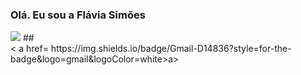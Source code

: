 ### Olá. Eu sou a Flávia Simões <picture>
 <picture>
  <source
    srcset="https://github-readme-stats.vercel.app/api?username=flzvians&show_icons=true&theme=radical"
    media="(prefers-color-scheme: dark)"
  />
  <source
    srcset="https://github-readme-stats.vercel.app/api?username=flzvians&show_icons=true&theme=radical"
    media="(prefers-color-scheme: light), (prefers-color-scheme: no-preference)"
  />
  <img src="https://github-readme-stats.vercel.app/api?username=flzvians&show_icons=true&theme=radical" />
</picture>
##

<div>
 < a href= https://img.shields.io/badge/Gmail-D14836?style=for-the-badge&logo=gmail&logoColor=white></a>a> 
